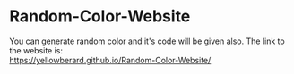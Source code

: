 # Random-Color-Website
You can generate random color and it's code will be given also.
The link to the website is:<br>
 https://yellowberard.github.io/Random-Color-Website/
